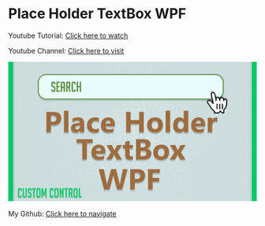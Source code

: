 # Place Holder TextBox WPF

Youtube Tutorial: [Click here to watch](https://youtu.be/gYhv9fIh8Ew)


Youtube Channel: [Click here to visit](https://www.youtube.com/@CodeCrunch.Official)


![Thumbnail](Thumbnail.png)


My Github: [Click here to navigate](https://github.com/MAHMAD6)

